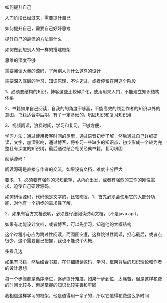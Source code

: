 如何提升自己

入门阶段已经过来，需要提升自己

如何提升自己，需要自己好好思考

提升自己的最佳的方法事什么

如何做到想别人的一样的搭建框架

思维的深度不够

需要阅读大量的源码，了解别人为什么这样的设计

需要深入底层的学习，知识原理，不许迈过，或者停留在用这个阶段

1、必须要结构的知识，博客这些比较碎片化，使用用来入门，不能建立知识结构体系

2、书籍如果自己阅读，自我的的角度不够高，不能高效的领会作者的知识以外的意图，书籍适合中后期，有了一定基础的，巩固知识和复习知识用

3、视频阅读，浪费时间，学习和复习，不够方便，

学习方法：通过使用极客时间的类型，通过语音初步了解，然后通过自己详细研读，文字，加深影响，通过博客，将补习一些缺少的知识点，初步形成一个较为完整且有深度的知识树，最后通过结合相关经典书籍，复习巩固

阅读源码：

阅读源码是直接与作者的交流，如果没有文档，难度十分巨大

要求，1、必须要有强烈的求知欲望，从内心出发，或者有强烈的工作的刚性需求，迫使自己研读源码，

如何研读源码，代码他是文字的，比较晦涩，1、首先必须会使用它的大部分功能，对他有一个初步的需求性了解，

2、如果有官方文档说明，必须要仔细阅读说明文档，（不是java api），

如果有功能设计文档，或者博客，可以先学习，知道他的大概结构

这个过程小心应为跳过性阅读，而囫囵突遭，这样跳过性阅读，担心最后，或者点很少，这个需要自己把握，我也不能说个大概，

多看几边

如果有书籍，然后结合书籍，在仔细研读源码，学习，框架背后的知识理论和作者的设计思想

每一个步骤都是循序渐进，逐步提升难度，如果一步到位，太痛苦，但是这样花费的时间比较多，但是掌握的知识比较完善和牢固

我相信这样学习的框架，他是值得用一辈子的，所以它值得花费这么多时间



